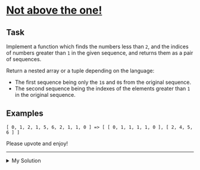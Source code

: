 # [Not above the one!](https://www.codewars.com/kata/5b5097324a317afc740000fe)

## Task

Implement a function which finds the numbers less than `2`, and the indices of numbers greater than `1` in the given
sequence, and returns them as a pair of sequences.

Return a nested array or a tuple depending on the language:

- The first sequence being only the `1`s and `0`s from the original sequence.
- The second sequence being the indexes of the elements greater than `1` in the original sequence.

## Examples

    [ 0, 1, 2, 1, 5, 6, 2, 1, 1, 0 ] => [ [ 0, 1, 1, 1, 1, 0 ], [ 2, 4, 5, 6 ] ]

Please upvote and enjoy!

---

<details><summary>My Solution</summary>

```js
function binaryCleaner(arr) {
  return [arr.filter(v => v < 2), arr.map((v, i) => (v > 1 ? i : -1)).filter(v => v !== -1)]
}
```

</details>
